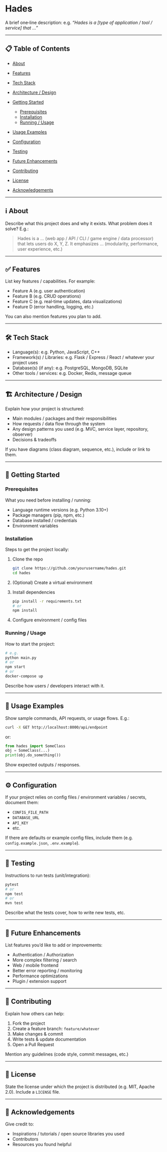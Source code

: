 
# Hades

A brief one‑line description: e.g.
*“Hades is a [type of application / tool / service] that …”*

---

## 📋 Table of Contents

* [About](#about)
* [Features](#features)
* [Tech Stack](#tech-stack)
* [Architecture / Design](#architecture--design)
* [Getting Started](#getting-started)

  * [Prerequisites](#prerequisites)
  * [Installation](#installation)
  * [Running / Usage](#running--usage)
* [Usage Examples](#usage-examples)
* [Configuration](#configuration)
* [Testing](#testing)
* [Future Enhancements](#future-enhancements)
* [Contributing](#contributing)
* [License](#license)
* [Acknowledgements](#acknowledgements)

---

## ℹ️ About

Describe what this project does and why it exists. What problem does it solve?
E.g.:

> Hades is a … (web app / API / CLI / game engine / data processor) that lets users do X, Y, Z.
> It emphasizes … (modularity, performance, user experience, etc.)

---

## ✅ Features

List key features / capabilities. For example:

* Feature A (e.g. user authentication)
* Feature B (e.g. CRUD operations)
* Feature C (e.g. real‑time updates, data visualizations)
* Feature D (error handling, logging, etc.)

You can also mention features you plan to add.

---

## 🛠 Tech Stack

* Language(s): e.g. Python, JavaScript, C++
* Framework(s) / Libraries: e.g. Flask / Express / React / whatever your project uses
* Database(s) (if any): e.g. PostgreSQL, MongoDB, SQLite
* Other tools / services: e.g. Docker, Redis, message queue

---

## 🏗 Architecture / Design

Explain how your project is structured:

* Main modules / packages and their responsibilities
* How requests / data flow through the system
* Any design patterns you used (e.g. MVC, service layer, repository, observer)
* Decisions & tradeoffs

If you have diagrams (class diagram, sequence, etc.), include or link to them.

---

## 🔧 Getting Started

### Prerequisites

What you need before installing / running:

* Language runtime versions (e.g. Python 3.10+)
* Package managers (pip, npm, etc.)
* Database installed / credentials
* Environment variables

### Installation

Steps to get the project locally:

1. Clone the repo

   ```bash
   git clone https://github.com/yourusername/hades.git
   cd hades
   ```
2. (Optional) Create a virtual environment
3. Install dependencies

   ```bash
   pip install -r requirements.txt
   # or
   npm install
   ```
4. Configure environment / config files

### Running / Usage

How to start the project:

```bash
# e.g.
python main.py
# or
npm start
# or
docker-compose up
```

Describe how users / developers interact with it.

---

## 📂 Usage Examples

Show sample commands, API requests, or usage flows. E.g.:

```bash
curl -X GET http://localhost:8000/api/endpoint
```

or:

```python
from hades import SomeClass
obj = SomeClass(...)
print(obj.do_something())
```

Show expected outputs / responses.

---

## ⚙️ Configuration

If your project relies on config files / environment variables / secrets, document them:

* `CONFIG_FILE_PATH`
* `DATABASE_URL`
* `API_KEY`
* etc.

If there are defaults or example config files, include them (e.g. `config.example.json`, `.env.example`).

---

## 🧪 Testing

Instructions to run tests (unit/integration):

```bash
pytest
# or
npm test
# or
mvn test
```

Describe what the tests cover, how to write new tests, etc.

---

## 🚀 Future Enhancements

List features you’d like to add or improvements:

* Authentication / Authorization
* More complex filtering / search
* Web / mobile frontend
* Better error reporting / monitoring
* Performance optimizations
* Plugin / extension support

---

## 🤝 Contributing

Explain how others can help:

1. Fork the project
2. Create a feature branch: `feature/whatever`
3. Make changes & commit
4. Write tests & update documentation
5. Open a Pull Request

Mention any guidelines (code style, commit messages, etc.)

---

## 📜 License

State the license under which the project is distributed (e.g. MIT, Apache 2.0).
Include a `LICENSE` file.

---

## 🙏 Acknowledgements

Give credit to:

* Inspirations / tutorials / open source libraries you used
* Contributors
* Resources you found helpful

